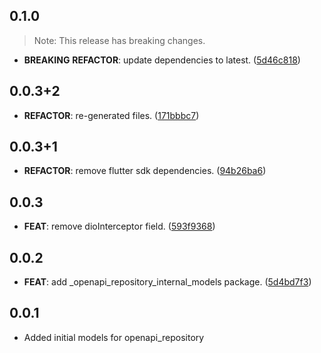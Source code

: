 ## 0.1.0

> Note: This release has breaking changes.

 - **BREAKING** **REFACTOR**: update dependencies to latest. ([5d46c818](https://github.com/djangoflow/list_bloc/commit/5d46c8184d3113425b34a9eced035975fa392351))

## 0.0.3+2

 - **REFACTOR**: re-generated files. ([171bbbc7](https://github.com/djangoflow/list_bloc/commit/171bbbc7cba6542f3a1f2bafa564bcbf820135a8))

## 0.0.3+1

 - **REFACTOR**: remove flutter sdk dependencies. ([94b26ba6](https://github.com/djangoflow/list_bloc/commit/94b26ba64bab30d2a4a65dbac0cc38a7ebdacdcc))

## 0.0.3

 - **FEAT**: remove dioInterceptor field. ([593f9368](https://github.com/djangoflow/list_bloc/commit/593f9368f1927ad6803f0d147992feff3e582151))

## 0.0.2

 - **FEAT**: add _openapi_repository_internal_models package. ([5d4bd7f3](https://github.com/djangoflow/list_bloc/commit/5d4bd7f37533a16663905ca0bb6e625de7ff54e1))

## 0.0.1

- Added initial models for openapi_repository
